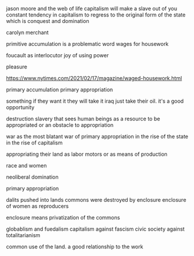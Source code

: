 jason moore and the web of life
capitalism will make a slave out of you
constant tendency in capitalism to regress to the original form of the state which is conquest and domination

carolyn merchant

primitive accumulation is a problematic word
wages for housework

foucault as interlocutor
joy of using power

pleasure

https://www.nytimes.com/2021/02/17/magazine/waged-housework.html

primary accumulation
primary appropriation

something if they want it they will take it
iraq just take their oil. it's a good opportunity

destruction slavery that sees human beings as a resource to be appropriated or an obstacle to appropriation

war as the most blatant war of primary appropriation
in the rise of the state
in the rise of capitalism

appropriating their land
as labor motors or as means of production

race and women

neoliberal domination

primary appropriation

dalits pushed into lands
commons were destroyed by enclosure
enclosure of women as reproducers

enclosure means privatization of the commons

globablism and fuedalism
capitalism against fascism
civic society against totalitarianism

common use of the land. a good relationship to the work
